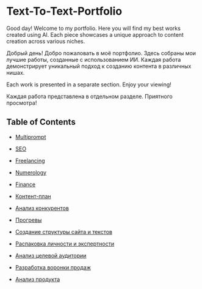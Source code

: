# Text-To-Text-Portfolio

Good day! Welcome to my portfolio. Here you will find my best works created using AI. Each piece showcases a unique approach to content creation across various niches.

Добрый день! Добро пожаловать в моё портфолио. Здесь собраны мои лучшие работы, созданные с использованием ИИ. Каждая работа демонстрирует уникальный подход к созданию контента в различных нишах.

Each work is presented in a separate section. Enjoy your viewing!

Каждая работа представлена в отдельном разделе. Приятного просмотра!

## Table of Contents

- [Multiprompt](мультипромпт/)
- [SEO](СЕО/)
- [Freelancing](фриланс/)
- [Numerology](нумерология/)
- [Finance](финансы/)

- [Контент-план](content-plan/)
- [Анализ конкурентов](competitor-analysis/)
- [Прогревы](warm-ups/)
- [Создание структуры сайта и текстов](site-structure/)
- [Распаковка личности и экспертности](personality-unpacking/)
- [Анализ целевой аудитории](target-audience-analysis/)
- [Разработка воронки продаж](sales-funnel-development/)
- [Анализ продукта](product-analysis/)
